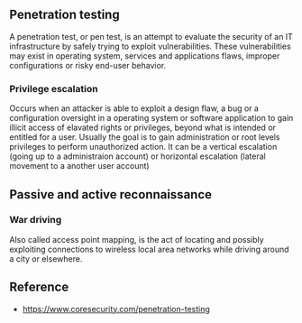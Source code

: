 ## Penetration testing
A penetration test, or pen test, is an attempt to evaluate the security of an IT infrastructure by safely trying to exploit vulnerabilities. These vulnerabilities may exist in operating system, services and applications flaws, improper configurations or risky end-user behavior.
### Privilege escalation
Occurs when an attacker is able to exploit a design flaw, a bug or a configuration oversight in a operating system or software application to gain illicit access of elavated rights or privileges, beyond what is intended or entitled for a user. Usually the goal is to gain administration or root levels privileges to perform unauthorized action. It can be a vertical escalation (going up to a administraion account) or horizontal escalation (lateral movement to a another user account)

## Passive and active reconnaissance
### War driving
Also called access point mapping, is the act of locating and possibly exploiting connections to wireless local area networks while driving around a city or elsewhere.

## Reference
- https://www.coresecurity.com/penetration-testing
